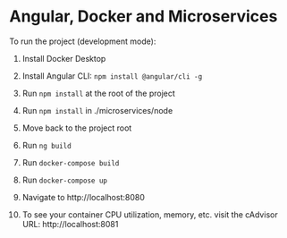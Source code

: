 # Angular, Docker and Microservices

To run the project (development mode):

1. Install Docker Desktop

1. Install Angular CLI: `npm install @angular/cli -g`

1. Run `npm install` at the root of the project

1. Run `npm install` in ./microservices/node

1. Move back to the project root

1. Run `ng build`

1. Run `docker-compose build`

1. Run `docker-compose up`

1. Navigate to http://localhost:8080

1. To see your container CPU utilization, memory, etc. visit the
cAdvisor URL: http://localhost:8081